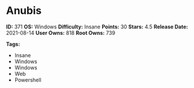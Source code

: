 # Anubis

**ID:** 371
**OS:** Windows
**Difficulty:** Insane
**Points:** 30
**Stars:** 4.5
**Release Date:** 2021-08-14
**User Owns:** 818
**Root Owns:** 739

**Tags:**
- Insane
- Windows
- Windows
- Web
- Powershell

